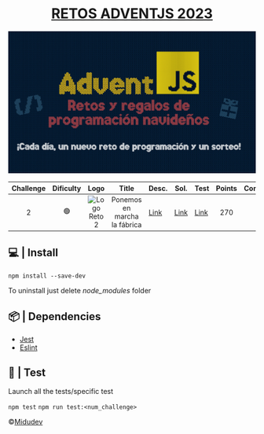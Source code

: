 <h1 style="text-align: center;">
    <a href="https://adventjs.dev/">RETOS ADVENTJS 2023</a>
</h1>

![AdventJs 2023](https://github.com/rellabacode/adventjs-2023/blob/main/static/cover.png)

| Challenge | Dificulty |                                                                 Logo                                                                  |            Title             | Desc.                                             | Sol.                                                                                        | Test                                                                                              | Points | Complexity | Ops/s |
|:---------:|:---------:|:-------------------------------------------------------------------------------------------------------------------------------------:|:----------------------------:|---------------------------------------------------|---------------------------------------------------------------------------------------------|---------------------------------------------------------------------------------------------------|:------:|:----------:|:-----:|
|     2     |    🟢     | <img src="https://github.com/rellabacode/adventjs-2023/blob/feat/challenge2/static/2.png" alt="Logo Reto 2" width="100" height="100"> | Ponemos en marcha la fábrica | [Link](https://adventjs.dev/es/challenges/2023/2) | [Link](https://github.com/rellabacode/adventjs-2023/blob/feat/challenge2/src/challenge2.ts) | [Link](https://github.com/rellabacode/adventjs-2023/blob/feat/challenge2/test/challenge2.test.ts) |  270   |     3      | 2839  |

## 💻 | Install

`npm install --save-dev`

To uninstall just delete *node_modules* folder

## 📦 | Dependencies

* [Jest](https://jestjs.io/es-ES/)
* [Eslint](https://typescript-eslint.io/)

## 🔧 | Test

Launch all the tests/specific test

`npm test` `npm run test:<num_challenge>`

©[Midudev](https://midu.dev/)